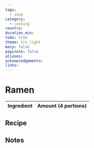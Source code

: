 ```yaml
---
tags:
  - soup
category:
  - cooking
country: 
duration_min: 
todo: true
theme: tre_light
marp: false
paginate: false
aliases: 
acknowledgements: 
links:
---
```


# Ramen

|Ingredient|Amount (4 portions)|
| :- | :- |

## Recipe

## Notes


